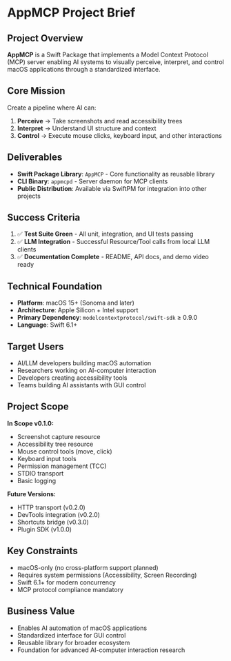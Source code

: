 # AppMCP Project Brief

## Project Overview
**AppMCP** is a Swift Package that implements a Model Context Protocol (MCP) server enabling AI systems to visually perceive, interpret, and control macOS applications through a standardized interface.

## Core Mission
Create a pipeline where AI can:
1. **Perceive** → Take screenshots and read accessibility trees
2. **Interpret** → Understand UI structure and context  
3. **Control** → Execute mouse clicks, keyboard input, and other interactions

## Deliverables
- **Swift Package Library**: `AppMCP` - Core functionality as reusable library
- **CLI Binary**: `appmcpd` - Server daemon for MCP clients
- **Public Distribution**: Available via SwiftPM for integration into other projects

## Success Criteria
1. ✅ **Test Suite Green** - All unit, integration, and UI tests passing
2. ✅ **LLM Integration** - Successful Resource/Tool calls from local LLM clients
3. ✅ **Documentation Complete** - README, API docs, and demo video ready

## Technical Foundation
- **Platform**: macOS 15+ (Sonoma and later)
- **Architecture**: Apple Silicon + Intel support
- **Primary Dependency**: `modelcontextprotocol/swift-sdk` ≥ 0.9.0
- **Language**: Swift 6.1+

## Target Users
- AI/LLM developers building macOS automation
- Researchers working on AI-computer interaction
- Developers creating accessibility tools
- Teams building AI assistants with GUI control

## Project Scope
**In Scope v0.1.0:**
- Screenshot capture resource
- Accessibility tree resource
- Mouse control tools (move, click)
- Keyboard input tools
- Permission management (TCC)
- STDIO transport
- Basic logging

**Future Versions:**
- HTTP transport (v0.2.0)
- DevTools integration (v0.2.0)
- Shortcuts bridge (v0.3.0)
- Plugin SDK (v1.0.0)

## Key Constraints
- macOS-only (no cross-platform support planned)
- Requires system permissions (Accessibility, Screen Recording)
- Swift 6.1+ for modern concurrency
- MCP protocol compliance mandatory

## Business Value
- Enables AI automation of macOS applications
- Standardized interface for GUI control
- Reusable library for broader ecosystem
- Foundation for advanced AI-computer interaction research
